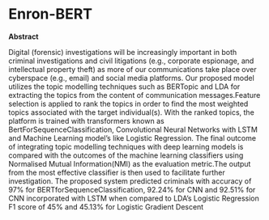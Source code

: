 # Enron-BERT

 **Abstract**

 Digital (forensic) investigations will be increasingly important in both criminal
 investigations and civil litigations (e.g., corporate espionage, and intellectual
 property theft) as more of our communications take place over cyberspace (e.g.,
 email) and social media platforms. Our proposed model utilizes the topic
 modelling techniques such as BERTopic and LDA for extracting the topics from
 the content of communication messages.Feature selection is applied to rank the
 topics in order to find the most weighted topics associated with the target
 individual(s). With the ranked topics, the platform is trained with transformers
 known as BertForSequenceClassification, Convolutional Neural Networks with
 LSTM and Machine Learning model’s like Logistic Regression. The final
 outcome of integrating topic modelling techniques with deep learning models is
 compared with the outcomes of the machine learning classifiers using Normalised
 Mutual Information(NMI) as the evaluation metric.The output from the most
 effective classifier is then used to facilitate further investigation. The proposed
 system predicted criminals with accuracy of 97% for
 BERTforSequenceClassification, 92.24% for CNN and 92.51% for CNN
 incorporated with LSTM when compared to LDA’s Logistic Regression F1 score
 of 45% and 45.13% for Logistic Gradient Descent
